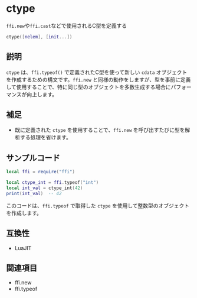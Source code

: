 # ctype

`ffi.new`や`ffi.cast`などで使用されるC型を定義する

```lua
ctype([nelem], [init...])
```

## 説明

`ctype` は、`ffi.typeof()` で定義されたC型を使って新しい `cdata` オブジェクトを作成するための構文です。`ffi.new` と同様の動作をしますが、型を事前に定義して使用することで、特に同じ型のオブジェクトを多数生成する場合にパフォーマンスが向上します。

## 補足

- 既に定義された `ctype` を使用することで、`ffi.new` を呼び出すたびに型を解析する処理を省けます。

## サンプルコード

```lua
local ffi = require("ffi")

local ctype_int = ffi.typeof("int")
local int_val = ctype_int(42)
print(int_val)  -- 42
```

このコードは、`ffi.typeof` で取得した `ctype` を使用して整数型のオブジェクトを作成します。

## 互換性

- LuaJIT

## 関連項目

- ffi.new
- ffi.typeof